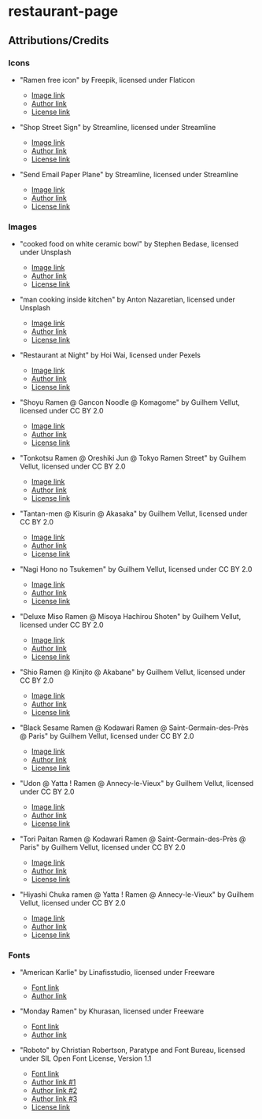 # restaurant-page

## Attributions/Credits

### Icons
- "Ramen free icon" by Freepik, licensed under Flaticon
    - [Image link](#https://www.flaticon.com/free-icon/ramen_6611800?term=ramen&page=1&position=25&origin=tag&related_id=6611800)
    - [Author link](#https://www.flaticon.com/authors/freepik)
    - [License link](#https://www.flaticon.com/legal#nav-flaticon-agreement)

- "Shop Street Sign" by Streamline, licensed under Streamline
    - [Image link](#https://www.streamlinehq.com/icons/download/shop-street-sign--32163)
    - [Author link](#https://streamlinehq.com/)
    - [License link](#https://help.streamlinehq.com/en/articles/5354376-streamline-free-license)

- "Send Email Paper Plane" by Streamline, licensed under Streamline
    - [Image link](#https://www.streamlinehq.com/icons/download/send-email-paper-plane-1--32169)
    - [Author link](#https://streamlinehq.com/)
    - [License link](#https://help.streamlinehq.com/en/articles/5354376-streamline-free-license)

### Images
- "cooked food on white ceramic bowl" by Stephen Bedase, licensed under Unsplash
    - [Image link](#https://unsplash.com/photos/cooked-food-on-white-ceramic-bowl-WjdOYhgTGCM?utm_content=creditShareLink&utm_medium=referral&utm_source=unsplash)
    - [Author link](#https://unsplash.com/@stephenkbedase)
    - [License link](#https://unsplash.com/license)

- "man cooking inside kitchen" by Anton Nazaretian, licensed under Unsplash
    - [Image link](#https://unsplash.com/photos/man-cooking-inside-kitchen-JCHlsKSgbSk)
    - [Author link](#https://unsplash.com/@anton_nazaretian)
    - [License link](#https://unsplash.com/license)

- "Restaurant at Night" by Hoi Wai, licensed under Pexels
    - [Image link](#https://www.pexels.com/photo/restaurant-at-night-20250944/)
    - [Author link](#https://www.pexels.com/@hoiwaihk/)
    - [License link](#https://www.pexels.com/license/)

- "Shoyu Ramen @ Gancon Noodle @ Komagome" by Guilhem Vellut, licensed under CC BY 2.0
    - [Image link](#https://flickr.com/photos/22539273@N00/13469726723)
    - [Author link](#https://www.flickr.com/people/22539273@N00)
    - [License link](#https://creativecommons.org/licenses/by/2.0/)

- "Tonkotsu Ramen @ Oreshiki Jun @ Tokyo Ramen Street" by Guilhem Vellut, licensed under CC BY 2.0
    - [Image link](#https://flickr.com/photos/22539273@N00/13099280083)
    - [Author link](#https://www.flickr.com/people/22539273@N00)
    - [License link](#https://creativecommons.org/licenses/by/2.0/)

- "Tantan-men @ Kisurin @ Akasaka" by Guilhem Vellut, licensed under CC BY 2.0
    - [Image link](#https://flickr.com/photos/22539273@N00/11353836986)
    - [Author link](#https://www.flickr.com/people/22539273@N00)
    - [License link](#https://creativecommons.org/licenses/by/2.0/)

- "Nagi Hono no Tsukemen" by Guilhem Vellut, licensed under CC BY 2.0
    - [Image link](#https://flickr.com/photos/22539273@N00/9975558213)
    - [Author link](#https://www.flickr.com/people/22539273@N00)
    - [License link](#https://creativecommons.org/licenses/by/2.0/)

- "Deluxe Miso Ramen @ Misoya Hachirou Shoten" by Guilhem Vellut, licensed under CC BY 2.0
    - [Image link](#https://flickr.com/photos/22539273@N00/9637068386)
    - [Author link](#https://www.flickr.com/people/22539273@N00)
    - [License link](#https://creativecommons.org/licenses/by/2.0/)

- "Shio Ramen @ Kinjito @ Akabane" by Guilhem Vellut, licensed under CC BY 2.0
    - [Image link](#https://flickr.com/photos/22539273@N00/14160436015)
    - [Author link](#https://www.flickr.com/people/22539273@N00)
    - [License link](#https://creativecommons.org/licenses/by/2.0/)

- "Black Sesame Ramen @ Kodawari Ramen @ Saint-Germain-des-Près @ Paris" by Guilhem Vellut, licensed under CC BY 2.0
    - [Image link](#https://www.flickr.com/photos/o_0/27916422445/)
    - [Author link](#https://www.flickr.com/people/22539273@N00)
    - [License link](#https://creativecommons.org/licenses/by/2.0/)

- "Udon @ Yatta ! Ramen @ Annecy-le-Vieux" by Guilhem Vellut, licensed under CC BY 2.0
    - [Image link](#https://www.flickr.com/photos/o_0/51417161741/)
    - [Author link](#https://www.flickr.com/people/22539273@N00)
    - [License link](#https://creativecommons.org/licenses/by/2.0/)

- "Tori Paitan Ramen @ Kodawari Ramen @ Saint-Germain-des-Près @ Paris" by Guilhem Vellut, licensed under CC BY 2.0
    - [Image link](#https://www.flickr.com/photos/o_0/27712369596/)
    - [Author link](#https://www.flickr.com/people/22539273@N00)
    - [License link](#https://creativecommons.org/licenses/by/2.0/)

- "Hiyashi Chuka ramen @ Yatta ! Ramen @ Annecy-le-Vieux" by Guilhem Vellut, licensed under CC BY 2.0
    - [Image link](#https://www.flickr.com/photos/o_0/31083939268/)
    - [Author link](#https://www.flickr.com/people/22539273@N00)
    - [License link](#https://creativecommons.org/licenses/by/2.0/)

### Fonts
- "American Karlie" by Linafisstudio, licensed under Freeware
    - [Font link](#https://www.fontspace.com/american-karlie-font-f103504)
    - [Author link](#https://www.fontspace.com/linafisstudio)

- "Monday Ramen" by Khurasan, licensed under Freeware
    - [Font link](#https://www.fontspace.com/monday-ramen-font-f103797)
    - [Author link](#https://www.fontspace.com/khurasan)

- "Roboto" by Christian Robertson, Paratype and Font Bureau, licensed under SIL Open Font License, Version 1.1
    - [Font link](#https://fonts.google.com/specimen/Roboto)
    - [Author link #1](#https://fonts.google.com/?query=Christian%20Robertson)
    - [Author link #2](#https://fonts.google.com/?query=Paratype)
    - [Author link #3](#https://fonts.google.com/?query=Font%20Bureau)
    - [License link](#https://openfontlicense.org/open-font-license-official-text/)